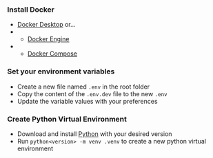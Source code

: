 ### Install Docker
- [Docker Desktop](https://www.docker.com/products/docker-desktop/) or...
- - [Docker Engine](https://docs.docker.com/engine/install/)
- - [Docker Compose](https://docs.docker.com/compose/install/)

### Set your environment variables
- Create a new file named `.env` in the root folder
- Copy the content of the `.env.dev` file to the new `.env`
- Update the variable values with your preferences

### Create Python Virtual Environment
- Download and install [Python](https://www.python.org/downloads/) with your desired version
- Run `python<version> -m venv .venv` to create a new python virtual environment
